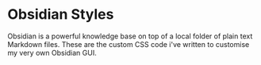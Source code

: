 # Obsidian Styles

Obsidian is a powerful knowledge base on top of a local folder of plain text Markdown files.
These are the custom CSS code i've written to customise my very own Obsidian GUI.
